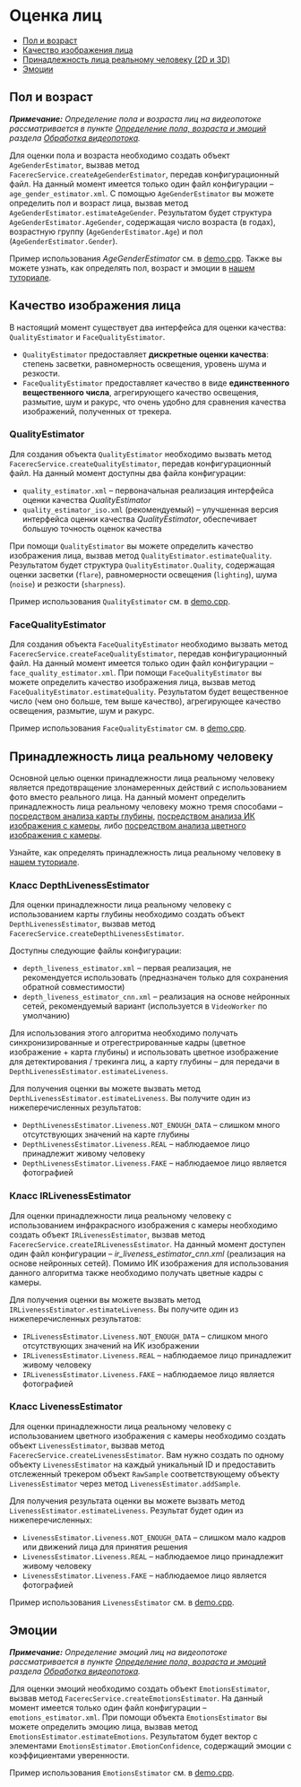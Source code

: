 # Оценка лиц 

* [Пол и возраст](#пол-и-возраст)
* [Качество изображения лица](#качество-изображения-лица)
* [Принадлежность лица реальному человеку (2D и 3D)](#принадлежность-лица-реальному-человеку)
* [Эмоции](#эмоции)

## Пол и возраст

_**Примечание:** Определение пола и возраста лиц на видеопотоке рассматривается в пункте [Определение пола, возраста и эмоций](video_stream_processing.md#определение-пола-возраста-и-эмоций) раздела [Обработка видеопотока](video_stream_processing.md)._

Для оценки пола и возраста необходимо создать объект `AgeGenderEstimator`, вызвав метод `FacerecService.createAgeGenderEstimator`, передав конфигурационный файл. На данный момент имеется только один файл конфигурации – `age_gender_estimator.xml`. С помощью `AgeGenderEstimator` вы можете определить пол и возраст лица, вызвав метод `AgeGenderEstimator.estimateAgeGender`. Результатом будет структура `AgeGenderEstimator.AgeGender`, содержащая число возраста (в годах), возрастную группу (`AgeGenderEstimator.Age`) и пол (`AgeGenderEstimator.Gender`). 

Пример использования *AgeGenderEstimator* см. в [demo.cpp](../../../examples/cpp/demo/demo.cpp). Также вы можете узнать, как определять пол, возраст и эмоции в [нашем туториале](../tutorials/estimating_age_gender_and_emotions.md).

## Качество изображения лица

В настоящий момент существует два интерфейса для оценки качества: `QualityEstimator` и `FaceQualityEstimator`.
* `QualityEstimator` предоставляет **дискретные оценки качества**: степень засветки, равномерность освещения, уровень шума и резкости.
* `FaceQualityEstimator` предоставляет качество в виде **единственного вещественного числа**, агрегирующего качество освещения, размытие, шум и ракурс, что очень удобно для срaвнения качества изображений, полученных от трекера.

### QualityEstimator

Для создания объекта `QualityEstimator` необходимо вызвать метод `FacerecService.createQualityEstimator`, передав конфигурационный файл. На данный момент доступны два файла конфигурации:
* `quality_estimator.xml` – первоначальная реализация интерфейса оценки качества *QualityEstimator* 
* `quality_estimator_iso.xml` (рекомендуемый) – улучшенная версия интерфейса оценки качества *QualityEstimator*, обеспечивает большую точность оценок качества

При помощи `QualityEstimator` вы можете определить качество изображения лица, вызвав метод `QualityEstimator.estimateQuality`. Результатом будет структура `QualityEstimator.Quality`, содержащая оценки засветки (`flare`), равномерности освещения (`lighting`), шума (`noise`) и резкости (`sharpness`). 

Пример использования `QualityEstimator` см. в [demo.cpp](../../../examples/cpp/demo/demo.cpp).

### FaceQualityEstimator

Для создания объекта `FaceQualityEstimator` необходимо вызвать метод `FacerecService.createFaceQualityEstimator`, передав конфигурационный файл. На данный момент имеется только один файл конфигурации – `face_quality_estimator.xml`. При помощи `FaceQualityEstimator` вы можете определить качество изображения лица, вызвав метод `FaceQualityEstimator.estimateQuality`. Результатом будет вещественное число (чем оно больше, тем выше качество), агрегирующее качество освещения, размытие, шум и ракурс. 

Пример использования `FaceQualityEstimator` см. в [demo.cpp](../../../examples/cpp/demo/demo.cpp).

## Принадлежность лица реальному человеку

Основной целью оценки принадлежности лица реальному человеку является предотвращение злонамеренных действий с использованием фото вместо реального лица. На данный момент определить принадлежность лица реальному человеку можно тремя способами – [посредством анализа карты глубины](#класс-depthlivenessestimator), [посредством анализа ИК изображения с камеры](#класс-irlivenessestimator), либо [посредством анализа цветного изображения с камеры](#класс-livenessestimator). 

Узнайте, как определять принадлежность лица реальному человеку в [нашем туториале](../tutorials/liveness_detection.md). 

### Класс DepthLivenessEstimator 

Для оценки принадлежности лица реальному человеку с использованием карты глубины необходимо создать объект `DepthLivenessEstimator`, вызвав метод `FacerecService.createDepthLivenessEstimator`.

Доступны следующие файлы конфигурации:
* `depth_liveness_estimator.xml` – первая реализация, не рекомендуется использовать (предназначен только для сохранения обратной совместимости)
* `depth_liveness_estimator_cnn.xml` – реализация на основе нейронных сетей, рекомендуемый вариант (используется в `VideoWorker` по умолчанию)

Для использования этого алгоритма необходимо получать синхронизированные и отрегестрированные кадры (цветное изображение + карта глубины) и использовать цветное изображение для детектирования / трекинга лиц, а карту глубины – для передачи в `DepthLivenessEstimator.estimateLiveness`.

Для получения оценки вы можете вызвать метод `DepthLivenessEstimator.estimateLiveness`. Вы получите один из нижеперечисленных результатов:
* `DepthLivenessEstimator.Liveness.NOT_ENOUGH_DATA` – слишком много отсутствующих значений на карте глубины
* `DepthLivenessEstimator.Liveness.REAL` – наблюдаемое лицо принадлежит живому человеку
* `DepthLivenessEstimator.Liveness.FAKE` – наблюдаемое лицо является фотографией

### Класс IRLivenessEstimator 

Для оценки принадлежности лица реальному человеку с использованием инфракрасного изображения с камеры необходимо создать объект `IRLivenessEstimator`, вызвав метод `FacerecService.createIRLivenessEstimator`. На данный момент доступен один файл конфигурации – *ir_liveness_estimator_cnn.xml* (реализация на основе нейронных сетей). Помимо ИК изображения для использования данного алгоритма также необходимо получать цветные кадры с камеры.

Для получения оценки вы можете вызвать метод `IRLivenessEstimator.estimateLiveness`. Вы получите один из нижеперечисленных результатов:
* `IRLivenessEstimator.Liveness.NOT_ENOUGH_DATA` – слишком много отсутствующих значений на ИК изображении
* `IRLivenessEstimator.Liveness.REAL` – наблюдаемое лицо принадлежит живому человеку
* `IRLivenessEstimator.Liveness.FAKE` – наблюдаемое лицо является фотографией

### Класс LivenessEstimator

Для оценки принадлежности лица реальному человеку с использованием цветного изображения с камеры необходимо создать объект `LivenessEstimator`, вызвав метод `FacerecService.createLivenessEstimator`. Вам нужно создать по одному объекту `LivenessEstimator` на каждый уникальный ID и предоставить отслеженный трекером объект `RawSample` соответствующему объекту `LivenessEstimator` через метод `LivenessEstimator.addSample`.

Для получения результата оценки вы можете вызвать метод `LivenessEstimator.estimateLiveness`. Результат будет один из нижеперечисленных:
* `LivenessEstimator.Liveness.NOT_ENOUGH_DATA` – слишком мало кадров или движений лица для принятия решения
* `LivenessEstimator.Liveness.REAL` – наблюдаемое лицо принадлежит живому человеку
* `LivenessEstimator.Liveness.FAKE` – наблюдаемое лицо является фотографией

Пример использования `LivenessEstimator` см. в [demo.cpp](../../../examples/cpp/demo/demo.cpp).

## Эмоции

_**Примечание:** Определение эмоций лиц на видеопотоке рассматривается в пункте [Определение пола, возраста и эмоций](video_stream_processing.md#определение-пола-возраста-и-эмоций) раздела [Обработка видеопотока](video_stream_processing.md)._

Для оценки эмоций необходимо создать объект `EmotionsEstimator`, вызвав метод `FacerecService.createEmotionsEstimator`. На данный момент имеется только один файл конфигурации – `emotions_estimator.xml`. При помощи объекта `EmotionsEstimator` вы можете определить эмоцию лица, вызвав метод `EmotionsEstimator.estimateEmotions`. Результатом будет вектор с элементами `EmotionsEstimator.EmotionConfidence`, содержащий эмоции с коэффициентами уверенности. 

Пример использования `EmotionsEstimator` см. в [demo.cpp](../../../examples/cpp/demo/demo.cpp).
